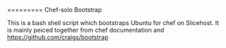 =========
Chef-solo Bootstrap

This is a bash shell script which bootstraps Ubuntu for chef on Slicehost. It is mainly peiced together from chef documentation and https://github.com/craigs/bootstrap


